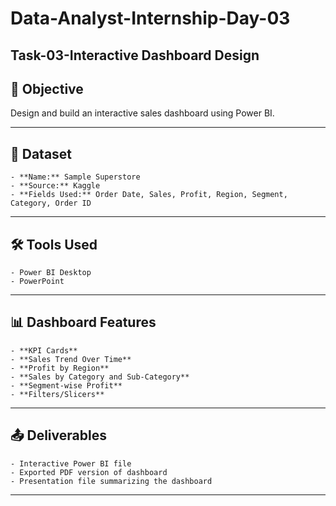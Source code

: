 # Data-Analyst-Internship-Day-03
## Task-03-Interactive Dashboard Design

## 📌 Objective
Design and build an interactive sales dashboard using Power BI.

---

## 📁 Dataset
    - **Name:** Sample Superstore
    - **Source:** Kaggle
    - **Fields Used:** Order Date, Sales, Profit, Region, Segment, Category, Order ID

---

## 🛠 Tools Used
    - Power BI Desktop
    - PowerPoint

---

## 📊 Dashboard Features
    - **KPI Cards**
    - **Sales Trend Over Time**
    - **Profit by Region**
    - **Sales by Category and Sub-Category**
    - **Segment-wise Profit**
    - **Filters/Slicers**

---

## 📤 Deliverables
    - Interactive Power BI file
    - Exported PDF version of dashboard
    - Presentation file summarizing the dashboard

---
